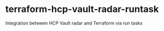 # terraform-hcp-vault-radar-runtask
Integration between HCP Vault radar and Terraform via run tasks
